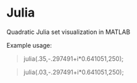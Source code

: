 # Julia
Quadratic Julia set visualization in MATLAB

Example usage:
> julia(.35,-.297491+i*0.641051,250);

> julia(.03,-.297491+i*0.641051,250);
